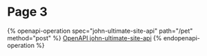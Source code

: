 # Page 3

{% openapi-operation spec="john-ultimate-site-api" path="/pet" method="post" %}
[OpenAPI john-ultimate-site-api](https://4401d86825a13bf607936cc3a9f3897a.r2.cloudflarestorage.com/gitbook-x-prod-openapi/raw/289620dcbe0f207f8c2c9dbc466e7aac8948e992052a473eb1a91bc3bd0c3538.json?X-Amz-Algorithm=AWS4-HMAC-SHA256&X-Amz-Content-Sha256=UNSIGNED-PAYLOAD&X-Amz-Credential=dce48141f43c0191a2ad043a6888781c%2F20251016%2Fauto%2Fs3%2Faws4_request&X-Amz-Date=20251016T091118Z&X-Amz-Expires=172800&X-Amz-Signature=5aa84fb44db3ab5e1535937a1a8ab72904bec420b0d734b7a2a4613ac749c9e9&X-Amz-SignedHeaders=host&x-amz-checksum-mode=ENABLED&x-id=GetObject)
{% endopenapi-operation %}
